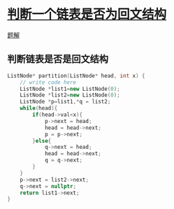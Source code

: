 # [判断一个链表是否为回文结构](https://www.nowcoder.com/practice/3fed228444e740c8be66232ce8b87c2f)
[题解](./main_1.cpp)

## 判断链表是否是回文结构
```cpp
ListNode* partition(ListNode* head, int x) {
	// write code here
	ListNode *list1=new ListNode(0);
	ListNode *list2=new ListNode(0);
	ListNode *p=list1,*q = list2;
	while(head){
		if(head->val<x){
			p->next = head;
			head = head->next;
			p = p->next;
		}else{
			q->next = head;
			head = head->next;
			q = q->next;
		}
	}
	p->next = list2->next;
	q->next = nullptr;
	return list1->next;
}
```